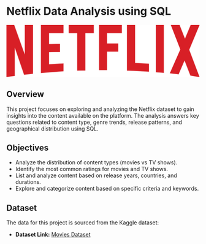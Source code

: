 # Netflix Data Analysis using SQL
![Netflix logo](https://github.com/kumarvaibhav112/netflix_sql/blob/main/Netflix_2015_logo.svg.png)

## Overview
This project focuses on exploring and analyzing the Netflix dataset to gain insights into the content available on the platform.
The analysis answers key questions related to content type, genre trends, release patterns, and geographical distribution using SQL.

## Objectives

- Analyze the distribution of content types (movies vs TV shows).
- Identify the most common ratings for movies and TV shows.
- List and analyze content based on release years, countries, and durations.
- Explore and categorize content based on specific criteria and keywords.

## Dataset

The data for this project is sourced from the Kaggle dataset:

- **Dataset Link:** [Movies Dataset](https://www.kaggle.com/datasets/shivamb/netflix-shows?resource=download)
